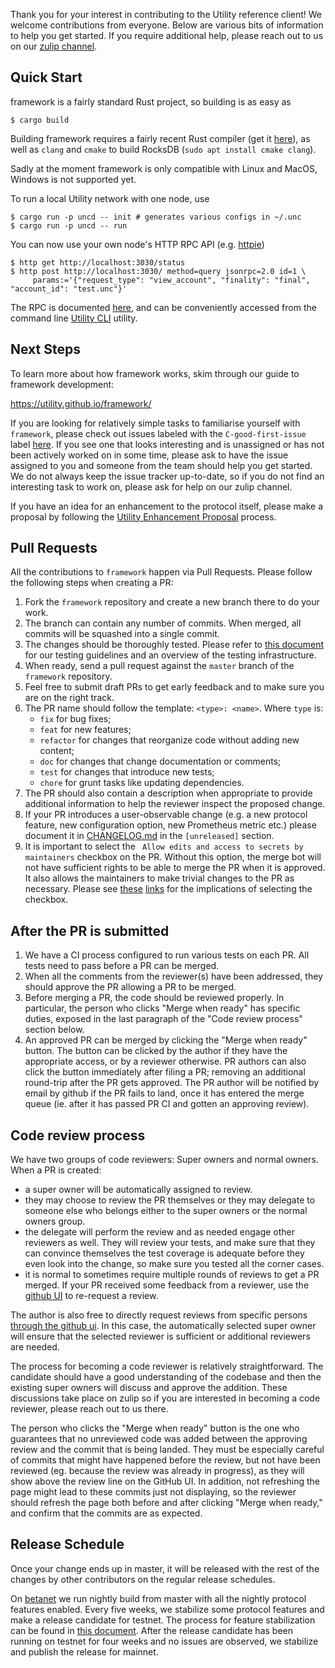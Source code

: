 Thank you for your interest in contributing to the Utility reference client!  We
welcome contributions from everyone.  Below are various bits of information to
help you get started.  If you require additional help, please reach out to us on
our [zulip channel](https://utility.zulipchat.com/).

## Quick Start

framework is a fairly standard Rust project, so building is as easy as

```console
$ cargo build
```

Building framework requires a fairly recent Rust compiler (get it
[here](https://rustup.rs)), as well as `clang` and `cmake` to build RocksDB
(`sudo apt install cmake clang`).

Sadly at the moment framework is only compatible with Linux and MacOS, Windows is
not supported yet.

To run a local Utility network with one node, use

```console
$ cargo run -p uncd -- init # generates various configs in ~/.unc
$ cargo run -p uncd -- run
```

You can now use your own node's HTTP RPC API (e.g.
[httpie](https://httpie.io/docs/cli/installation))

```console
$ http get http://localhost:3030/status
$ http post http://localhost:3030/ method=query jsonrpc=2.0 id=1 \
     params:='{"request_type": "view_account", "finality": "final", "account_id": "test.unc"}'
```

The RPC is documented [here](https://utnet.org/developers/docs/api/rpc/introduction), and
can be conveniently accessed from the command line [Utility
CLI](https://utnet.org/developers/docs/tools/unc-cli) utility.

## Next Steps

To learn more about how framework works, skim through our guide to framework
development:

https://utility.github.io/framework/

If you are looking for relatively simple tasks to familiarise yourself with
`framework`, please check out issues labeled with the `C-good-first-issue` label
[here](https://github.com/utnet-org/utility/labels/C-good-first-issue).  If you see
one that looks interesting and is unassigned or has not been actively worked on
in some time, please ask to have the issue assigned to you and someone from
the team should help you get started.  We do not always keep the issue tracker
up-to-date, so if you do not find an interesting task to work on, please ask for
help on our zulip channel.

If you have an idea for an enhancement to the protocol itself, please make a
proposal by following the [Utility Enhancement
Proposal](https://github.com/utnet-org/NEPs/blob/master/neps/nep-0001.md) process.

## Pull Requests

All the contributions to `framework` happen via Pull Requests.  Please follow the
following steps when creating a PR:

1. Fork the `framework` repository and create a new branch there to do your work.
2. The branch can contain any number of commits.  When merged, all commits will
   be squashed into a single commit.
3. The changes should be thoroughly tested.  Please refer to [this
   document](https://github.com/utnet-org/utility/blob/master/docs/practices/testing/README.md)
   for our testing guidelines and an overview of the testing infrastructure.
4. When ready, send a pull request against the `master` branch of the `framework`
   repository.
5. Feel free to submit draft PRs to get early feedback and to make sure you are
   on the right track.
6. The PR name should follow the template: `<type>: <name>`.  Where `type` is:
   - `fix` for bug fixes;
   - `feat` for new features;
   - `refactor` for changes that reorganize code without adding new content;
   - `doc` for changes that change documentation or comments;
   - `test` for changes that introduce new tests;
   - `chore` for grunt tasks like updating dependencies.
7. The PR should also contain a description when appropriate to provide
   additional information to help the reviewer inspect the proposed change.
8. If your PR introduces a user-observable change (e.g. a new protocol feature,
   new configuration option, new Prometheus metric etc.) please document it in
   [CHANGELOG.md](CHANGELOG.md) in the `[unreleased]` section.
9. It is important to select the ` Allow edits and access to secrets by
   maintainers` checkbox on the PR.  Without this option, the merge bot will not
   have sufficient rights to be able to merge the PR when it is approved.  It
   also allows the maintainers to make trivial changes to the PR as necessary.
   Please see
   [these](https://docs.github.com/en/pull-requests/collaborating-with-pull-requests/proposing-changes-to-your-work-with-pull-requests/creating-a-pull-request-from-a-fork)
   [links](https://stackoverflow.com/questions/63341296/github-pull-request-allow-edits-by-maintainers)
   for the implications of selecting the checkbox.

## After the PR is submitted

1. We have a CI process configured to run various tests on each PR.  All tests
need to pass before a PR can be merged.
2. When all the comments from the reviewer(s) have been addressed, they should
approve the PR allowing a PR to be merged.
3. Before merging a PR, the code should be reviewed properly. In particular, the
person who clicks "Merge when ready" has specific duties, exposed in the last
paragraph of the "Code review process" section below.
4. An approved PR can be merged by clicking the "Merge when ready" button.  The
button can be clicked by the author if they have the appropriate access, or by a
reviewer otherwise.  PR authors can also click the button immediately after filing
a PR; removing an additional round-trip after the PR gets approved. The PR author
will be notified by email by github if the PR fails to land, once it has entered
the merge queue (ie. after it has passed PR CI and gotten an approving review).

## Code review process

We have two groups of code reviewers:  Super owners and normal owners.  When a
PR is created:

- a super owner will be automatically assigned to review.
- they may choose to review the PR themselves or they may delegate to someone else
who belongs either to the super owners or the normal owners group.
- the delegate will perform the review and as needed engage other reviewers as
well.  They will review your tests, and make sure that they can convince
themselves the test coverage is adequate before they even look into the
change, so make sure you tested all the corner cases.
- it is normal to sometimes require multiple rounds of reviews to get a PR
  merged.  If your PR received some feedback from a reviewer, use the [github
  UI](https://stackoverflow.com/questions/40893008/how-to-resume-review-process-after-updating-pull-request-at-github)
  to re-request a review.

The author is also free to directly request reviews from specific persons
[through the github
ui](https://docs.github.com/en/github/collaborating-with-pull-requests/proposing-changes-to-your-work-with-pull-requests/requesting-a-pull-request-review).
In this case, the automatically selected super owner will ensure that the
selected reviewer is sufficient or additional reviewers are needed.

The process for becoming a code reviewer is relatively straightforward.
The candidate should have a good understanding of the codebase and then
the existing super owners will discuss and approve the addition.  These
discussions take place on zulip so if you are interested in becoming a
code reviewer, please reach out to us there.

The person who clicks the "Merge when ready" button is the one who
guarantees that no unreviewed code was added between the approving review
and the commit that is being landed. They must be especially careful of
commits that might have happened before the review, but not have been
reviewed (eg. because the review was already in progress), as they will
show above the review line on the GitHub UI. In addition, not refreshing
the page might lead to these commits just not displaying, so the reviewer
should refresh the page both before and after clicking "Merge when ready,"
and confirm that the commits are as expected.

## Release Schedule

Once your change ends up in master, it will be released with the rest of the
changes by other contributors on the regular release schedules.

On [betanet](https://utnet.org/developers/docs/concepts/networks#betanet) we run
nightly build from master with all the nightly protocol features enabled. Every
five weeks, we stabilize some protocol features and make a release candidate for
testnet.  The process for feature stabilization can be found in [this
document](docs/practices/protocol_upgrade.md).  After the release candidate has been
running on testnet for four weeks and no issues are observed, we stabilize and
publish the release for mainnet.
